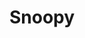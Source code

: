 ---
layout: productions
title: Snoopy
year: 1988
image:
category:
details:
  Theatre: Players by the Sea
cast:
  Charlie Brown: Michael Lipp
crew:
  Director: Michael Lipp
external_links:
---